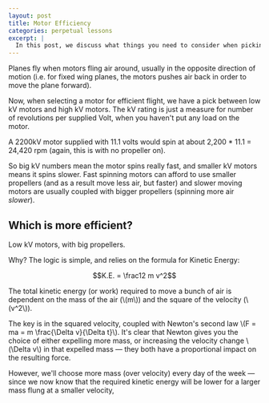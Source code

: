 ```yaml
---
layout: post
title: Motor Efficiency
categories: perpetual lessons
excerpt: |
  In this post, we discuss what things you need to consider when picking a motor for your efficient aircraft.
---
```

Planes fly when motors fling air around, usually in the opposite direction of motion (i.e. for fixed wing planes, the motors pushes air back in order to move the plane forward).

Now, when selecting a motor for efficient flight, we have a pick between low kV motors and high kV motors. The kV rating is just a measure for number of revolutions per supplied Volt, when you haven't put any load on the motor.

A 2200kV motor supplied with 11.1 volts would spin at about 2,200 * 11.1 = 24,420 rpm (again, this is with no propeller on).

So big kV numbers mean the motor spins really fast, and smaller kV motors means it spins slower. Fast spinning motors can afford to use smaller propellers (and as a result move less air, but faster) and slower moving motors are usually coupled with bigger propellers (spinning more air *slower*).

## Which is more efficient?

Low kV motors, with big propellers.

Why? The logic is simple, and relies on the formula for Kinetic Energy:

$$K.E. = \frac12 m v^2$$

The total kinetic energy (or work) required to move a bunch of air is dependent on the mass of the air (\\(m\\)) and the square of the velocity (\\(v^2\\)).

The key is in the squared velocity, coupled with Newton's second law \\(F = ma = m \frac{\Delta v}{\Delta t}\\). It's clear that Newton gives you the choice of either expelling more mass, or increasing the velocity change \\(\Delta v\\) in that expelled mass &mdash; they both have a proportional impact on the resulting force.

However, we'll choose more mass (over velocity) every day of the week &mdash; since we now know that the required kinetic energy will be lower for a larger mass flung at a smaller velocity,
